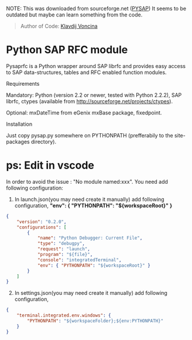 NOTE: This was downloaded from sourceforge.net ([PYSAP][])
      It seems to be outdated but maybe can learn something from the code.
	  
> Author of Code: [Klavdij Voncina][]

[PYSAP]: https://sourceforge.net/projects/pysaprfc/
[Klavdij Voncina]: https://github.com/klavdijv


# Python SAP RFC module

Pysaprfc is a Python wrapper around SAP librfc and provides easy access to SAP data-structures,
tables and RFC enabled function modules.

Requirements

Mandatory:
Python (version 2.2 or newer, tested with Python 2.2.2),
SAP librfc,
ctypes (available from http://sourceforge.net/projects/ctypes).

Optional:
mxDateTime from eGenix mxBase package,
fixedpoint.

Installation

Just copy pysap.py somewhere on PYTHONPATH (prefferabily to the site-packages directory).

# ps: Edit in vscode

In order to avoid the issue : "No module named:xxx".
You need add following configuration:

1. In launch.json(you may need create it manually) add following configuration,
   **"env": { "PYTHONPATH": "${workspaceRoot}" }**
```json
{
	"version": "0.2.0",
	"configurations": [
		{
			"name": "Python Debugger: Current File",
			"type": "debugpy",
			"request": "launch",
			"program": "${file}",
			"console": "integratedTerminal",
			"env": { "PYTHONPATH": "${workspaceRoot}" }
		}
	]
}
```

2. In settings.json(you may need create it manually) add following configuration,
```json
{
	"terminal.integrated.env.windows": {
		"PYTHONPATH": "${workspaceFolder};${env:PYTHONPATH}"
	}
}
```
